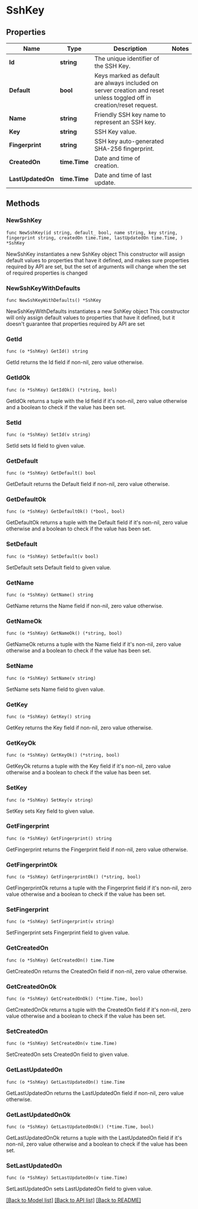 # SshKey

## Properties

Name | Type | Description | Notes
------------ | ------------- | ------------- | -------------
**Id** | **string** | The unique identifier of the SSH Key. | 
**Default** | **bool** | Keys marked as default are always included on server creation and reset unless toggled off in creation/reset request. | 
**Name** | **string** | Friendly SSH key name to represent an SSH key. | 
**Key** | **string** | SSH Key value. | 
**Fingerprint** | **string** | SSH key auto-generated SHA-256 fingerprint. | 
**CreatedOn** | **time.Time** | Date and time of creation. | 
**LastUpdatedOn** | **time.Time** | Date and time of last update. | 

## Methods

### NewSshKey

`func NewSshKey(id string, default_ bool, name string, key string, fingerprint string, createdOn time.Time, lastUpdatedOn time.Time, ) *SshKey`

NewSshKey instantiates a new SshKey object
This constructor will assign default values to properties that have it defined,
and makes sure properties required by API are set, but the set of arguments
will change when the set of required properties is changed

### NewSshKeyWithDefaults

`func NewSshKeyWithDefaults() *SshKey`

NewSshKeyWithDefaults instantiates a new SshKey object
This constructor will only assign default values to properties that have it defined,
but it doesn't guarantee that properties required by API are set

### GetId

`func (o *SshKey) GetId() string`

GetId returns the Id field if non-nil, zero value otherwise.

### GetIdOk

`func (o *SshKey) GetIdOk() (*string, bool)`

GetIdOk returns a tuple with the Id field if it's non-nil, zero value otherwise
and a boolean to check if the value has been set.

### SetId

`func (o *SshKey) SetId(v string)`

SetId sets Id field to given value.


### GetDefault

`func (o *SshKey) GetDefault() bool`

GetDefault returns the Default field if non-nil, zero value otherwise.

### GetDefaultOk

`func (o *SshKey) GetDefaultOk() (*bool, bool)`

GetDefaultOk returns a tuple with the Default field if it's non-nil, zero value otherwise
and a boolean to check if the value has been set.

### SetDefault

`func (o *SshKey) SetDefault(v bool)`

SetDefault sets Default field to given value.


### GetName

`func (o *SshKey) GetName() string`

GetName returns the Name field if non-nil, zero value otherwise.

### GetNameOk

`func (o *SshKey) GetNameOk() (*string, bool)`

GetNameOk returns a tuple with the Name field if it's non-nil, zero value otherwise
and a boolean to check if the value has been set.

### SetName

`func (o *SshKey) SetName(v string)`

SetName sets Name field to given value.


### GetKey

`func (o *SshKey) GetKey() string`

GetKey returns the Key field if non-nil, zero value otherwise.

### GetKeyOk

`func (o *SshKey) GetKeyOk() (*string, bool)`

GetKeyOk returns a tuple with the Key field if it's non-nil, zero value otherwise
and a boolean to check if the value has been set.

### SetKey

`func (o *SshKey) SetKey(v string)`

SetKey sets Key field to given value.


### GetFingerprint

`func (o *SshKey) GetFingerprint() string`

GetFingerprint returns the Fingerprint field if non-nil, zero value otherwise.

### GetFingerprintOk

`func (o *SshKey) GetFingerprintOk() (*string, bool)`

GetFingerprintOk returns a tuple with the Fingerprint field if it's non-nil, zero value otherwise
and a boolean to check if the value has been set.

### SetFingerprint

`func (o *SshKey) SetFingerprint(v string)`

SetFingerprint sets Fingerprint field to given value.


### GetCreatedOn

`func (o *SshKey) GetCreatedOn() time.Time`

GetCreatedOn returns the CreatedOn field if non-nil, zero value otherwise.

### GetCreatedOnOk

`func (o *SshKey) GetCreatedOnOk() (*time.Time, bool)`

GetCreatedOnOk returns a tuple with the CreatedOn field if it's non-nil, zero value otherwise
and a boolean to check if the value has been set.

### SetCreatedOn

`func (o *SshKey) SetCreatedOn(v time.Time)`

SetCreatedOn sets CreatedOn field to given value.


### GetLastUpdatedOn

`func (o *SshKey) GetLastUpdatedOn() time.Time`

GetLastUpdatedOn returns the LastUpdatedOn field if non-nil, zero value otherwise.

### GetLastUpdatedOnOk

`func (o *SshKey) GetLastUpdatedOnOk() (*time.Time, bool)`

GetLastUpdatedOnOk returns a tuple with the LastUpdatedOn field if it's non-nil, zero value otherwise
and a boolean to check if the value has been set.

### SetLastUpdatedOn

`func (o *SshKey) SetLastUpdatedOn(v time.Time)`

SetLastUpdatedOn sets LastUpdatedOn field to given value.



[[Back to Model list]](../README.md#documentation-for-models) [[Back to API list]](../README.md#documentation-for-api-endpoints) [[Back to README]](../README.md)


